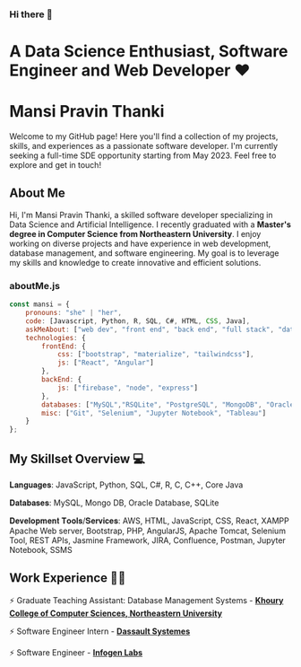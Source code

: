 ### Hi there 👋

<!--
**mansithanki/mansithanki** is a ✨ _special_ ✨ repository because its `README.md` (this file) appears on your GitHub profile.

Here are some ideas to get you started:

- 🔭 I’m currently working on ...
- 🌱 I’m currently learning ...
- 👯 I’m looking to collaborate on ...
- 🤔 I’m looking for help with ...
- 💬 Ask me about ...
- 📫 How to reach me: ...
- 😄 Pronouns: ...
- ⚡ Fun fact: ...
-->

<!--Credits for template: https://github.com/ombharatiya -->


<!-- section - intro -->

# A Data Science Enthusiast, Software Engineer and Web Developer ❤️

# Mansi Pravin Thanki
Welcome to my GitHub page! Here you'll find a collection of my projects, skills, and experiences as a passionate software developer. I'm currently seeking a full-time SDE opportunity starting from May 2023. Feel free to explore and get in touch!

## About Me
Hi, I'm Mansi Pravin Thanki, a skilled software developer specializing in Data Science and Artificial Intelligence. I recently graduated with a **Master's degree in Computer Science from Northeastern University**. I enjoy working on diverse projects and have experience in web development, database management, and software engineering. My goal is to leverage my skills and knowledge to create innovative and efficient solutions.

<!--Credits for template: https://github.com/amadoabaca -->

### aboutMe.js

```javascript
const mansi = {
    pronouns: "she" | "her",
    code: [Javascript, Python, R, SQL, C#, HTML, CSS, Java],
    askMeAbout: ["web dev", "front end", "back end", "full stack", "data analytics", "tech", "coffee"],
    technologies: {
        frontEnd: {
            css: ["bootstrap", "materialize", "tailwindcss"],
            js: ["React", "Angular"]
        },
        backEnd: {
            js: ["firebase", "node", "express"]
        },
        databases: ["MySQL","RSQLite", "PostgreSQL", "MongoDB", "Oracle"],
        misc: ["Git", "Selenium", "Jupyter Notebook", "Tableau"]
    }
};
```


<!-- section - skills -->

## My Skillset Overview 💻

𝐋𝐚𝐧𝐠𝐮𝐚𝐠𝐞𝐬: JavaScript, Python, SQL, C#, R, C, C++, Core Java 

𝐃𝐚𝐭𝐚𝐛𝐚𝐬𝐞𝐬: MySQL, Mongo DB, Oracle Database, SQLite  

𝐃𝐞𝐯𝐞𝐥𝐨𝐩𝐦𝐞𝐧𝐭 𝐓𝐨𝐨𝐥𝐬/𝐒𝐞𝐫𝐯𝐢𝐜𝐞𝐬: AWS, HTML, JavaScript, CSS, React, XAMPP Apache Web server, Bootstrap, PHP, AngularJS, Apache Tomcat, Selenium Tool, REST APIs, Jasmine Framework, JIRA, Confluence, Postman, Jupyter Notebook, SSMS 


<!-- Python . C++ . C . SQL . HTML . CSS . BOOTSTRAP

Pytorch . Keras . Tensorflow . Computer Vision . Natural Language Processing . Deep Learning

Amazon Web Services (AWS) . Google Cloud Compute (GCP) . Microsoft Azure
 -->
<!-- section - skills -->

<!-- section - job details -->

## Work Experience 👩‍💼
⚡️ Graduate Teaching Assistant: Database Management Systems - [**Khoury College of Computer Sciences, Northeastern University**](https://www.khoury.northeastern.edu)

⚡️ Software Engineer Intern - [**Dassault Systemes**](https://www.3ds.com/)

⚡️ Software Engineer - [**Infogen Labs**](https://corp.infogen-labs.com/default.html)

